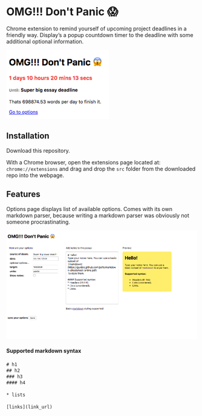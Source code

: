 # OMG!!! Don't Panic :scream:

Chrome extension to remind yourself of upcoming project deadlines in a friendly way. Display’s a popup countdown timer to the deadline with some additional optional information.

![popup](img/popup.png)

## Installation
Download this repository.

With a Chrome browser, open the extensions page located at: `chrome://extensions` and drag and drop the `src` folder from the downloaded repo into the webpage.

## Features
Options page displays list of available options. Comes with its own markdown parser, because writing a markdown parser was obviously not someone procrastinating.

![popup](img/options.png)

#### Supported markdown syntax

	# h1
    ## h2
    ### h3
    #### h4

    * lists

    [links](link_url)
